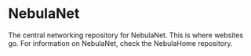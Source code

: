 # NebulaNet
The central networking repository for NebulaNet.
This is where websites go. For information on NebulaNet, check the NebulaHome repository.
